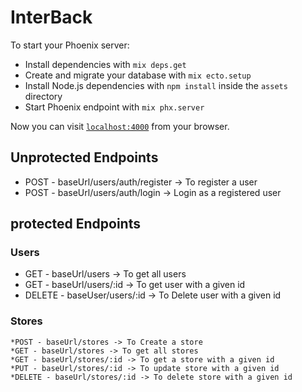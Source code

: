 # InterBack

To start your Phoenix server:

  * Install dependencies with `mix deps.get`
  * Create and migrate your database with `mix ecto.setup`
  * Install Node.js dependencies with `npm install` inside the `assets` directory
  * Start Phoenix endpoint with `mix phx.server`

Now you can visit [`localhost:4000`](http://localhost:4000) from your browser.


## Unprotected Endpoints 
  * POST - baseUrl/users/auth/register -> To register a user
  * POST - baseUrl/users/auth/login -> Login as a registered user

## protected Endpoints 
  ### Users
  * GET - baseUrl/users -> To get all users
  * GET - baseUrl/users/:id -> To get user with a given id
  * DELETE - baseUser/users/:id -> To Delete user with a given id

  ### Stores
    *POST - baseUrl/stores -> To Create a store
    *GET - baseUrl/stores -> To get all stores
    *GET - baseUrl/stores/:id -> To get a store with a given id
    *PUT - baseUrl/stores/:id -> To update store with a given id
    *DELETE - baseUrl/stores/:id -> To delete store with a given id
